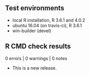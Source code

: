 ## Test environments
* local R installation, R 3.6.1 and 4.0.2
* ubuntu 16.04 (on travis-ci), R 3.6.1
* win-builder (devel)

## R CMD check results

0 errors | 0 warnings | 0 notes

* This is a new release.
